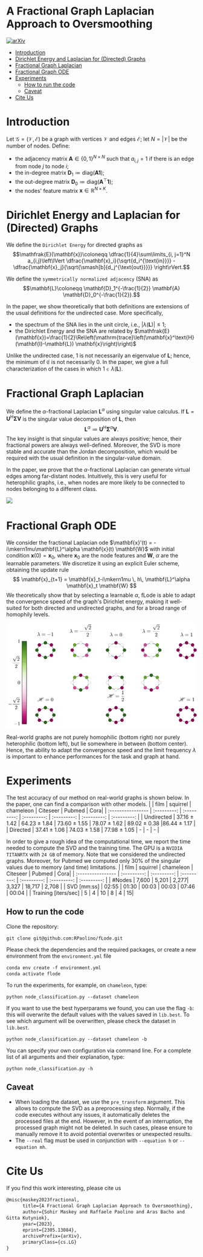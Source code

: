 # A Fractional Graph Laplacian Approach to Oversmoothing
[![arXiv](https://img.shields.io/badge/arXiv-cs-blueviolet.svg)](https://arxiv.org/abs/2305.13084)
+ [Introduction](#introduction)
+ [Dirichlet Energy and Laplacian for (Directed) Graphs](#dirichlet-energy-and-laplacian-for-directed-graphs)
+ [Fractional Graph Laplacian](#fractional-graph-laplacian)
+ [Fractional Graph ODE](#fractional-graph-ode)
+ [Experiments](#experiments)
    - [How to run the code](#how-to-run-the-code)
    - [Caveat](#caveat)
+ [Cite Us](#cite-us)

# Introduction
Let $\mathcal{G}=(\mathcal{V}, \mathcal{E})$ be a graph with vertices $\mathcal{V}$ and edges $\mathcal{E}$; let $N=\lvert \mathcal{V}\rvert$ be the number of nodes. Define:
- the adjacency matrix $\mathbf{A}\in\{0, 1\}^{N\times N}$ such that $a_{i, j}=1$ if there is an edge from node $j$ to node $i$;
- the in-degree matrix $\mathbf{D}_1 \coloneqq \mathrm{diag}(\mathbf{A}\mathbf{1})$;
- the out-degree matrix $\mathbf{D}_0 \coloneqq \mathrm{diag}(\mathbf{A}^\top\mathbf{1})$;
- the nodes' feature matrix $\mathbf{x}\in\mathbb{R}^{N\times K}$.

#  Dirichlet Energy and Laplacian for (Directed) Graphs
We define the ``Dirichlet Energy`` for directed graphs as 
$$\mathfrak{E}(\mathbf{x})\coloneqq \dfrac{1}{4}\sum\limits_{i, j=1}^N a_{i,j}\left\lVert \dfrac{\mathbf{x}_i}{\sqrt{d_i^{\text{in}}}} - \dfrac{\mathbf{x}_j}{\sqrt{\smash[b]{d_j^{\text{out}}}}} \right\rVert.$$

We define the ``symmetrically normalized adjacency`` (SNA) as 
$$\mathbf{L}\coloneqq \mathbf{D}_1^{-\frac{1}{2}} \mathbf{A} \mathbf{D}_0^{-\frac{1}{2}}.$$

In the paper, we show theoretically that both definitions are extensions of the usual definitions for the undirected case. More specifically,
- the spectrum of the SNA lies in the unit circle, i.e., $\lvert\lambda(\mathbf{L})\rvert \leq 1$;
- the Dirichlet Energy and the SNA are related by $\mathfrak{E}(\mathbf{x})=\frac{1}{2}\Re\left(\mathrm{trace}\left(\mathbf{x}^\text{H} (\mathbf{I}-\mathbf{L}) \mathbf{x}\right)\right)$

Unlike the undirected case, $1$ is not necessarily an eigenvalue of $\mathbf{L}$; hence, the minimum of $\mathfrak{E}$ is not necessarily $0$. In the paper, we give a full characterization of the cases in which $1\in\lambda(\mathbf{L})$.

# Fractional Graph Laplacian

We define the $\alpha$-fractional Laplacian $\mathbf{L}^\alpha$ using singular value calculus. If $\mathbf{L}=\mathbf{U}^\text{H}\mathbf{\Sigma}\mathbf{V}$ is the singular value decomposition of $\mathbf{L}$, then
$$\mathbf{L}^\alpha\coloneqq\mathbf{U}^\text{H}\mathbf{\Sigma}^{\alpha}\mathbf{V}.$$
The key insight is that singular values are always positive; hence, their fractional powers are always well-defined. Moreover, the SVD is more stable and accurate than the Jordan decomposition, which would be required with the usual definition in the singular-value domain.


In the paper, we prove that the $\alpha$-fractional Laplacian can generate virtual edges among far-distant nodes. Intuitively, this is very useful for heterophilic graphs, i.e., when nodes are more likely to be connected to nodes belonging to a different class.

<img style="float: center;" src="imgs/fL.gif"/>



# Fractional Graph ODE
We consider the fractional Laplacian ode $\mathbf{x}'(t) = -i\mkern1mu\mathbf{L}^\alpha \mathbf{x}(t) \mathbf{W}$ with initial condition $\mathbf{x}(0)=\mathbf{x}_0$, where $\mathbf{x}_0$ are the node features and $\mathbf{W}$, $\alpha$ are the learnable parameters. We discretize it using an explicit Euler scheme, obtaining the update rule
$$
\mathbf{x}_{t+1} = \mathbf{x}_t-i\mkern1mu \, h\, \mathbf{L}^\alpha \mathbf{x}_t \mathbf{W}
$$
We theoretically show that by selecting a learnable $\alpha$, fLode is able to adapt the convergence speed of the graph's Dirichlet energy, making it well-suited for both directed and undirected graphs, and for a broad range of homophily levels.

<img style="float: center;" img src="imgs/C8_eigs.svg">

Real-world graphs are not purely homophilic (bottom right) nor purely heterophilic (bottom left), but lie somewhere in between (bottom center). Hence, the ability to adapt the convergence speed and the limit frequency $\lambda$ is important to enhance performances for the task and graph at hand.


# Experiments

The test accuracy of our method on real-world graphs is shown below. In the paper, one can find a comparison with other models.
|               | film | squirrel | chameleon | Citeseer | Pubmed | Cora|
| :---------------- | :---------: | :---------: | :---------: | :---------: | :---------: | :---------: |
| Undirected | 37.16 ± 1.42 | 64.23 ± 1.84 | 73.60 ± 1.55 | 78.07 ± 1.62 | 89.02 ± 0.38 |86.44 ± 1.17 |
| Directed   | 37.41 ± 1.06 | 74.03 ± 1.58 | 77.98 ± 1.05 | - | - | - |


In order to give a rough idea of the computational time, we report the time needed to compute the SVD and the training time. The GPU is a `NVIDIA TITANRTX` with `24 GB` of memory. Note that we considered the undirected graphs. Moreover, for Pubmed we computed only 30% of the singular values due to memory (and time) limitations.
|               | film | squirrel | chameleon | Citeseer | Pubmed | Cora|
| :---------------- | :---------: | :---------: | :---------: | :---------: | :---------: | :---------: |
| #Nodes  | 7,600  |  5,201 | 2,277|  3,327 | 18,717  | 2,708  |
| SVD [mm:ss] |   02:55   | 01:30 | 00:03 | 00:03 | 07:46 | 00:04 |
| Training [iters/sec] | 5 | 4 | 10 | 8 | 4 | 15|
## How to run the code
Clone the repository:
```
git clone git@github.com:RPaolino/fLode.git
```
Please check the dependencies and the required packages, or create a new environment from the `environment.yml` file
```
conda env create -f environment.yml
conda activate flode
```
To run the experiments, for example, on `chameleon`, type:
```
python node_classification.py --dataset chameleon
```
If you want to use the best hyperparams we found, you can use the flag `-b`: this will overwrite the default values with the values saved in `lib.best`. To see which argument will be overwritten, please check the dataset in `lib.best`. 
```
python node_classification.py --dataset chameleon -b
```

You can specify your own configuration via command line. For a complete list of all arguments and their explanation, type:
```
python node_classification.py -h
```

## Caveat
- When loading the dataset, we use the `pre_transform` argument. This allows to compute the SVD as a preprocessing step. Normally, if the code executes without any issues, it automatically deletes the processed files at the end. However, in the event of an interruption, the processed graph might not be deleted. In such cases, please ensure to manually remove it to avoid potential overwrites or unexpected results.
- The ``--real`` flag must be used in conjunction with ``--equation h`` or ``--equation mh``.
# Cite Us
If you find this work interesting, please cite us
```
@misc{maskey2023fractional,
      title={A Fractional Graph Laplacian Approach to Oversmoothing}, 
      author={Sohir Maskey and Raffaele Paolino and Aras Bacho and Gitta Kutyniok},
      year={2023},
      eprint={2305.13084},
      archivePrefix={arXiv},
      primaryClass={cs.LG}
}
```

